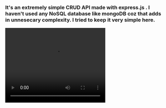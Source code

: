 <h3>It's an extremely simple CRUD API made with express.js . I haven't used any NoSQL database like mongoDB coz that adds in unnesecary
  complexity. I tried to keep it very simple here.</h3>
<video width="320" height="240" controls>
  <source src="api.mp4" type="video/mp4">
</video>
